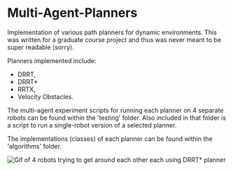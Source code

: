 # Multi-Agent-Planners
Implementation of various path planners for dynamic environments.
This was written for a graduate course project and thus was never meant to be super readable (sorry). 

Planners implemented include:
- DRRT,
- DRRT*
- RRTX,
- Velocity Obstacles.


The multi-agent experiment scripts for running each planner on 4 separate robots can be found within the 'testing' folder. Also included in that folder is a script to run a single-robot version of a selected planner.

The implementations (classes) of each planner can be found within the 'algorithms' folder.

![Gif of 4 robots trying to get around each other each using DRRT* planner](https://github.com/AndrewRgrs/Multi-Agent-Planners/assets/77746490/cd2c316e-75d3-4882-990a-3ec8e5d78b3a)




